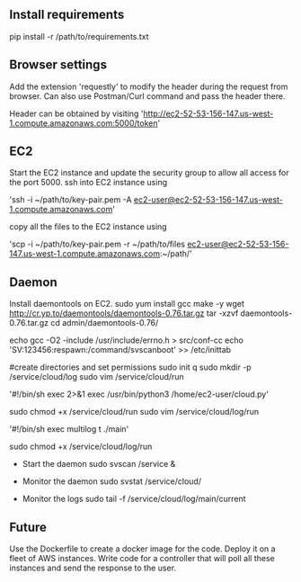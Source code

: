 ## Install requirements
pip install -r /path/to/requirements.txt

## Browser settings
Add the extension 'requestly' to modify the header during the request from browser. Can also use Postman/Curl command and pass the header there.

Header can be obtained by visiting 'http://ec2-52-53-156-147.us-west-1.compute.amazonaws.com:5000/token'

## EC2
Start the EC2 instance and update the security group to allow all access for the port 5000.
ssh into EC2 instance using

'ssh -i ~/path/to/key-pair.pem -A ec2-user@ec2-52-53-156-147.us-west-1.compute.amazonaws.com'

copy all the files to the EC2 instance using

'scp -i \~/path/to/key-pair.pem -r ~/path/to/files ec2-user@ec2-52-53-156-147.us-west-1.compute.amazonaws.com:\~/path/'

## Daemon
Install daemontools on EC2.
sudo yum install gcc make -y
wget http://cr.yp.to/daemontools/daemontools-0.76.tar.gz
tar -xzvf daemontools-0.76.tar.gz
cd admin/daemontools-0.76/

echo gcc -O2 -include /usr/include/errno.h > src/conf-cc
echo 'SV:123456:respawn:/command/svscanboot' >> /etc/inittab

#create directories and set permissions
sudo init q
sudo mkdir -p /service/cloud/log
sudo vim /service/cloud/run

'#!/bin/sh
exec 2>&1
exec /usr/bin/python3 /home/ec2-user/cloud.py'

sudo chmod +x /service/cloud/run
sudo vim /service/cloud/log/run

'#!/bin/sh
exec multilog t ./main'

sudo chmod +x /service/cloud/log/run

- Start the daemon
sudo svscan /service &

- Monitor the daemon
sudo svstat /service/cloud/

- Monitor the logs
sudo tail -f /service/cloud/log/main/current

## Future
Use the Dockerfile to create a docker image for the code.
Deploy it on a fleet of AWS instances. Write code for a controller that will poll all these instances and send the response to the user.
